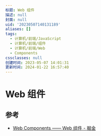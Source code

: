 ```yaml
---
标题: Web 组件
描述: null
封面: null
uid: '20230507140131189'
aliases: []
tags:
  - 计算机/前端/JavaScript
  - 计算机/前端/组件
  - 计算机/前端/Web
  - Components
cssclasses: null
创建时间: 2023-05-07 14:01:31
更新时间: 2024-01-22 16:57:40
---
```


# Web 组件

## 参考

- [Web Components —— Web 组件 - 掘金](https://juejin.cn/post/7048909361062051876)
